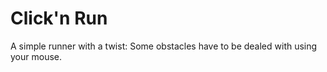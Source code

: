 # Click'n Run
A simple runner with a twist: Some obstacles have to be dealed with using your mouse.
